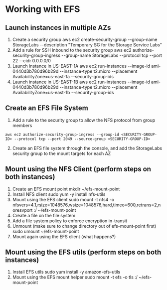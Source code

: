 
# Working with EFS

## Launch instances in multiple AZs
1. Create a security group
aws ec2 create-security-group --group-name StorageLabs --description "Temporary SG for the Storage Service Labs"
2. Add a rule for SSH inbound to the security group
aws ec2 authorize-security-group-ingress --group-name StorageLabs --protocol tcp --port 22 --cidr 0.0.0.0/0
3. Launch instance in US-EAST-1A
aws ec2 run-instances --image-id ami-0440d3b780d96b29d --instance-type t2.micro --placement AvailabilityZone=us-east-1a --security-group-ids <SECURITY-GROUP-ID>
4. Launch instance in US-EAST-1B
aws ec2 run-instances --image-id ami-0440d3b780d96b29d --instance-type t2.micro --placement AvailabilityZone=us-east-1b --security-group-ids <SECURITY-GROUP-ID>

## Create an EFS File System
1. Add a rule to the security group to allow the NFS protocol from group members

```aws ec2 authorize-security-group-ingress --group-id <SECURITY-GROUP-ID> --protocol tcp --port 2049 --source-group <SECURITY-GROUP-ID>```

2. Create an EFS file system through the console, and add the StorageLabs security group to the mount targets for each AZ

## Mount using the NFS Client (perform steps on both instances)
1. Create an EFS mount point
mkdir ~/efs-mount-point
2. Install NFS client
sudo yum -y install nfs-utils
3. Mount using the EFS client
sudo mount -t nfs4 -o nfsvers=4.1,rsize=1048576,wsize=1048576,hard,timeo=600,retrans=2,noresvport <EFS-DNS-NAME>:/ ~/efs-mount-point
4. Create a file on the file system
5. Add a file system policy to enforce encryption in-transit
6. Unmount (make sure to change directory out of efs-mount-point first)
sudo umount ~/efs-mount-point
4. Mount again using the EFS client (what happens?)

## Mount using the EFS utils (perform steps on both instances)
1. Install EFS utils
sudo yum install -y amazon-efs-utils
2. Mount using the EFS mount helper
sudo mount -t efs -o tls <EFS-DNS-NAME>:/ ~/efs-mount-point